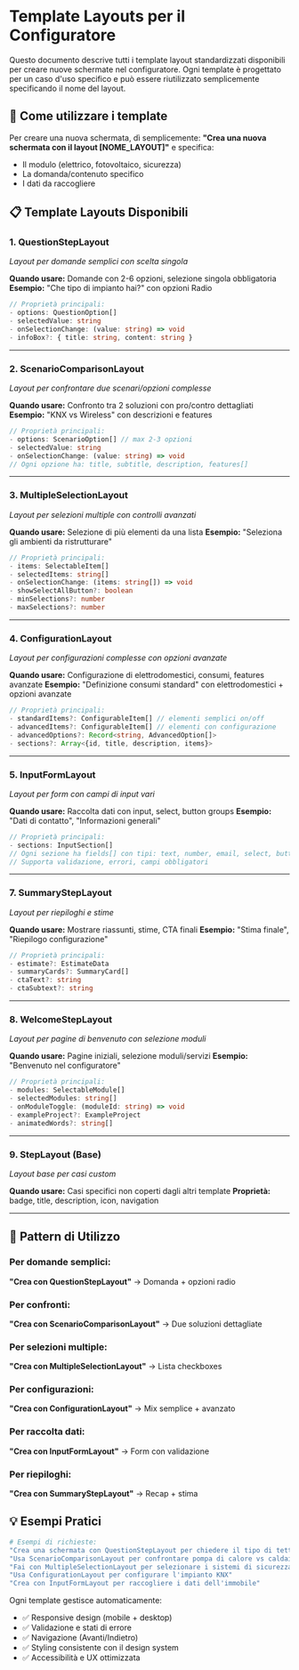 # Template Layouts per il Configuratore

Questo documento descrive tutti i template layout standardizzati disponibili per creare nuove schermate nel configuratore. Ogni template è progettato per un caso d'uso specifico e può essere riutilizzato semplicemente specificando il nome del layout.

## 🎯 Come utilizzare i template

Per creare una nuova schermata, dì semplicemente: **"Crea una nuova schermata con il layout [NOME_LAYOUT]"** e specifica:
- Il modulo (elettrico, fotovoltaico, sicurezza)
- La domanda/contenuto specifico
- I dati da raccogliere

## 📋 Template Layouts Disponibili

### 1. **QuestionStepLayout** 
*Layout per domande semplici con scelta singola*

**Quando usare:** Domande con 2-6 opzioni, selezione singola obbligatoria
**Esempio:** "Che tipo di impianto hai?" con opzioni Radio

```typescript
// Proprietà principali:
- options: QuestionOption[]
- selectedValue: string
- onSelectionChange: (value: string) => void
- infoBox?: { title: string, content: string }
```

---

### 2. **ScenarioComparisonLayout**
*Layout per confrontare due scenari/opzioni complesse*

**Quando usare:** Confronto tra 2 soluzioni con pro/contro dettagliati
**Esempio:** "KNX vs Wireless" con descrizioni e features

```typescript
// Proprietà principali:
- options: ScenarioOption[] // max 2-3 opzioni
- selectedValue: string
- onSelectionChange: (value: string) => void
// Ogni opzione ha: title, subtitle, description, features[]
```

---

### 3. **MultipleSelectionLayout**
*Layout per selezioni multiple con controlli avanzati*

**Quando usare:** Selezione di più elementi da una lista
**Esempio:** "Seleziona gli ambienti da ristrutturare"

```typescript
// Proprietà principali:
- items: SelectableItem[]
- selectedItems: string[]
- onSelectionChange: (items: string[]) => void
- showSelectAllButton?: boolean
- minSelections?: number
- maxSelections?: number
```

---

### 4. **ConfigurationLayout**
*Layout per configurazioni complesse con opzioni avanzate*

**Quando usare:** Configurazione di elettrodomestici, consumi, features avanzate
**Esempio:** "Definizione consumi standard" con elettrodomestici + opzioni avanzate

```typescript
// Proprietà principali:
- standardItems?: ConfigurableItem[] // elementi semplici on/off
- advancedItems?: ConfigurableItem[] // elementi con configurazione
- advancedOptions?: Record<string, AdvancedOption[]>
- sections?: Array<{id, title, description, items}>
```

---

### 5. **InputFormLayout**
*Layout per form con campi di input vari*

**Quando usare:** Raccolta dati con input, select, button groups
**Esempio:** "Dati di contatto", "Informazioni generali"

```typescript
// Proprietà principali:
- sections: InputSection[]
// Ogni sezione ha fields[] con tipi: text, number, email, select, button-group
// Supporta validazione, errori, campi obbligatori
```

---

### 7. **SummaryStepLayout**
*Layout per riepiloghi e stime*

**Quando usare:** Mostrare riassunti, stime, CTA finali
**Esempio:** "Stima finale", "Riepilogo configurazione"

```typescript
// Proprietà principali:
- estimate?: EstimateData
- summaryCards?: SummaryCard[]
- ctaText?: string
- ctaSubtext?: string
```

---

### 8. **WelcomeStepLayout**
*Layout per pagine di benvenuto con selezione moduli*

**Quando usare:** Pagine iniziali, selezione moduli/servizi
**Esempio:** "Benvenuto nel configuratore"

```typescript
// Proprietà principali:
- modules: SelectableModule[]
- selectedModules: string[]
- onModuleToggle: (moduleId: string) => void
- exampleProject?: ExampleProject
- animatedWords?: string[]
```

---

### 9. **StepLayout** (Base)
*Layout base per casi custom*

**Quando usare:** Casi specifici non coperti dagli altri template
**Proprietà:** badge, title, description, icon, navigation

---

## 🔧 Pattern di Utilizzo

### Per domande semplici:
**"Crea con QuestionStepLayout"** → Domanda + opzioni radio

### Per confronti:
**"Crea con ScenarioComparisonLayout"** → Due soluzioni dettagliate

### Per selezioni multiple:
**"Crea con MultipleSelectionLayout"** → Lista checkboxes

### Per configurazioni:
**"Crea con ConfigurationLayout"** → Mix semplice + avanzato

### Per raccolta dati:
**"Crea con InputFormLayout"** → Form con validazione

### Per riepiloghi:
**"Crea con SummaryStepLayout"** → Recap + stima

## 💡 Esempi Pratici

```bash
# Esempi di richieste:
"Crea una schermata con QuestionStepLayout per chiedere il tipo di tetto"
"Usa ScenarioComparisonLayout per confrontare pompa di calore vs caldaia"
"Fai con MultipleSelectionLayout per selezionare i sistemi di sicurezza"
"Usa ConfigurationLayout per configurare l'impianto KNX"
"Crea con InputFormLayout per raccogliere i dati dell'immobile"
```

Ogni template gestisce automaticamente:
- ✅ Responsive design (mobile + desktop)
- ✅ Validazione e stati di errore
- ✅ Navigazione (Avanti/Indietro)
- ✅ Styling consistente con il design system
- ✅ Accessibilità e UX ottimizzata